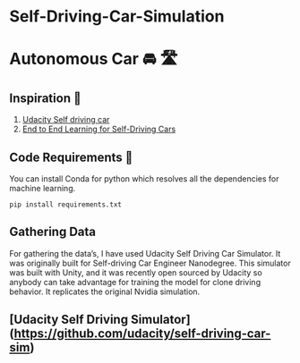 # Self-Driving-Car-Simulation

# Autonomous Car 🚘 🛣️

## Inspiration 🗼

1) [Udacity Self driving car](https://github.com/udacity/CarND-Behavioral-Cloning-P3)
2) [End to End Learning for Self-Driving Cars](https://devblogs.nvidia.com/deep-learning-self-driving-cars/)

## Code Requirements 🦄
You can install Conda for python which resolves all the dependencies for machine learning.

`pip install requirements.txt`

## Gathering Data

For gathering the data’s, I have used Udacity Self Driving Car Simulator. It was originally built for Self-driving Car Engineer Nanodegree. This simulator was built with Unity, and it was recently open sourced by Udacity so anybody can take advantage for training the model for clone driving behavior. It replicates the original Nvidia simulation.

## [Udacity Self Driving Simulator] (https://github.com/udacity/self-driving-car-sim) 

